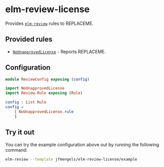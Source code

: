 # elm-review-license

Provides [`elm-review`](https://package.elm-lang.org/packages/jfmengels/elm-review/latest/) rules to REPLACEME.


## Provided rules

- [`NoUnapprovedLicense`](https://package.elm-lang.org/packages/jfmengels/elm-review-license/1.0.0/NoUnapprovedLicense) - Reports REPLACEME.


## Configuration

```elm
module ReviewConfig exposing (config)

import NoUnapprovedLicense
import Review.Rule exposing (Rule)

config : List Rule
config =
    [ NoUnapprovedLicense.rule
    ]
```


## Try it out

You can try the example configuration above out by running the following command:

```bash
elm-review --template jfmengels/elm-review-license/example
```
